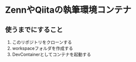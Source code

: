 # ZennやQiitaの執筆環境コンテナ

## 使うまでにすること
1. このリポジトリをクローンする
2. workspaceフォルダを作成する
3. DevContainerとしてコンテナを起動する
